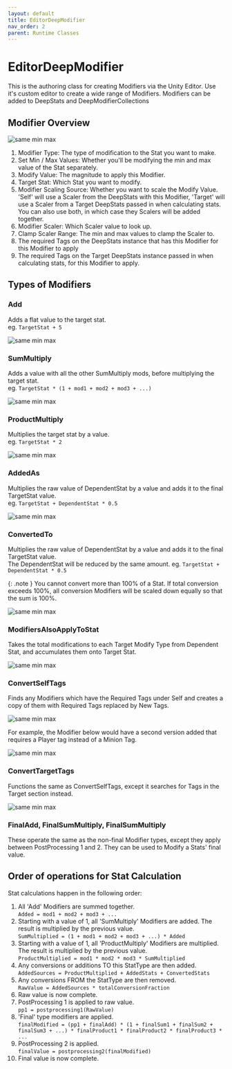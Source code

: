 ```yaml
---
layout: default
title: EditorDeepModifier
nav_order: 2
parent: Runtime Classes
---
```


# EditorDeepModifier

This is the authoring class for creating Modifiers via the Unity Editor. Use it's custom editor to create a wide range of Modifiers. Modifiers can be added to DeepStats and DeepModifierCollections

## Modifier Overview

![same min max](../../images/modifierOverview.png)

1. Modifier Type: The type of modification to the Stat you want to make.
2. Set Min / Max Values: Whether you'll be modifying the min and max value of the Stat separately.
3. Modify Value: The magnitude to apply this Modifier.
4. Target Stat: Which Stat you want to modify.
5. Modifier Scaling Source: Whether you want to scale the Modify Value. 'Self' will use a Scaler from the DeepStats with this Modifier, 'Target' will use a Scaler from a Target DeepStats passed in when calculating stats. You can also use both, in which case they Scalers will be added together.
6. Modifier Scaler: Which Scaler value to look up.
7. Clamp Scaler Range: The min and max values to clamp the Scaler to.
8. The required Tags on the DeepStats instance that has this Modifier for this Modifier to apply
9. The required Tags on the Target DeepStats instance passed in when calculating stats, for this Modifier to apply.

## Types of Modifiers

### Add
 Adds a flat value to the target stat.  
 eg. `TargetStat + 5`

![same min max](../../images/addModifier.jpg)

### SumMultiply
Adds a value with all the other SumMultiply mods, before multiplying the target stat.  
eg. `TargetStat * (1 + mod1 + mod2 + mod3 + ...)` 

![same min max](../../images/sumMultiplyModifier.jpg)

### ProductMultiply
Multiplies the target stat by a value.  
eg. `TargetStat * 2`

![same min max](../../images/productMultiplyModifier.jpg)

### AddedAs
Multiplies the raw value of DependentStat by a value and adds it to the final TargetStat value.  
eg. `TargetStat + DependentStat * 0.5`

![same min max](../../images/addedAsModifier.jpg)

### ConvertedTo
Multiplies the raw value of DependentStat by a value and adds it to the final TargetStat value.  
The DependentStat will be reduced by the same amount. 
eg. `TargetStat + DependentStat * 0.5`

{: .note }
You cannot convert more than 100% of a Stat. If total conversion exceeds 100%, all conversion Modifiers will be scaled down equally so that the sum is 100%.

![same min max](../../images/convertedToModifier.jpg)

### ModifiersAlsoApplyToStat
Takes the total modifications to each Target Modify Type from Dependent Stat, and accumulates them onto Target Stat.

![same min max](../../images/alsoAppliesToStatModifier.jpg)

### ConvertSelfTags
Finds any Modifiers which have the Required Tags under Self and creates a copy of them with Required Tags replaced by New Tags.

![same min max](../../images/convertSelfTagModifier.jpg)

For example, the Modifier below would have a second version added that requires a Player tag instead of a Minion Tag.

![same min max](../../images/convertSelfTagsModifierExample.png)

### ConvertTargetTags
Functions the same as ConvertSelfTags, except it searches for Tags in the Target section instead.

![same min max](../../images/convertTargetTagModifier.png)

### FinalAdd, FinalSumMultiply, FinalSumMultiply
These operate the same as the non-final Modifier types, except they apply between PostProcessing 1 and 2. They can be used to Modify a Stats' final value.

## Order of operations for Stat Calculation
Stat calculations happen in the following order:
1. All 'Add' Modifiers are summed together.  
`Added = mod1 + mod2 + mod3 + ...`
2. Starting with a value of 1, all 'SumMultiply' Modifiers are added. The result is multiplied by the previous value.  
`SumMultiplied = (1 + mod1 + mod2 + mod3 + ...) * Added`
3. Starting with a value of 1, all 'ProductMultiply' Modifiers are multiplied. The result is multiplied by the previous value.  
`ProductMultiplied = mod1 * mod2 * mod3 * SumMultiplied`
4. Any conversions or additions TO this StatType are then added.  
`AddedSources = ProductMultiplied + AddedStats + ConvertedStats`
5. Any conversions FROM the StatType are then removed.  
`RawValue = AddedSources * totalConversionFraction`
6. Raw value is now complete.
7. PostProcessing 1 is applied to raw value.  
`pp1 = postprocessing1(RawValue)`
8. 'Final' type modifiers are applied.  
`finalModified = (pp1 + finalAdd) * (1 + finalSum1 + finalSum2 + finalSum3 + ...) * finalProduct1 * finalProduct2 * finalProduct3 * ...`
9. PostProcessing 2 is applied.  
`finalValue = postprocessing2(finalModified)`
10. Final value is now complete.